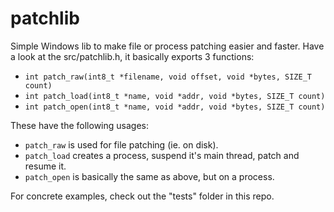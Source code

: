 # patchlib
Simple Windows lib to make file or process patching easier and faster. Have a look at the src/patchlib.h,
it basically exports 3 functions:

* `int patch_raw(int8_t *filename, void offset, void *bytes, SIZE_T count)`
* `int patch_load(int8_t *name, void *addr, void *bytes, SIZE_T count)`
* `int patch_open(int8_t *name, void *addr, void *bytes, SIZE_T count)`

These have the following usages:

* `patch_raw` is used for file patching (ie. on disk).
* `patch_load` creates a process, suspend it's main thread, patch and resume it.
* `patch_open` is basically the same as above, but on a process.

For concrete examples, check out the "tests" folder in this repo.
